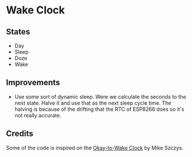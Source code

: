 # Wake Clock


## States
* Day
* Sleep
* Doze
* Wake

## Improvements
* Use some sort of dynamic sleep. Were we calculate the seconds to the next state. Halve it and use that as the next sleep cycle time. The halving is because of the drifting that the RTC of ESP8266 does so it's not really accurate.

## Credits
Some of the code is inspired on the [Okay-to-Wake Clock](https://hackaday.io/project/171671-improved-okay-to-wake-clock/discussion-145270) by Mike Szczys. 
